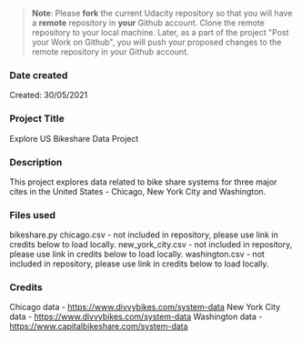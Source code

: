 >**Note**: Please **fork** the current Udacity repository so that you will have a **remote** repository in **your** Github account. Clone the remote repository to your local machine. Later, as a part of the project "Post your Work on Github", you will push your proposed changes to the remote repository in your Github account.

### Date created
Created: 30/05/2021

### Project Title
Explore US Bikeshare Data Project

### Description
This project explores data related to bike share systems for three major cites in the United States - Chicago, New York City and Washington.

### Files used
bikeshare.py
chicago.csv - not included in repository, please use link in credits below to load locally.
new_york_city.csv - not included in repository, please use link in credits below to load locally.
washington.csv - not included in repository, please use link in credits below to load locally.

### Credits
Chicago data - https://www.divvybikes.com/system-data
New York City data - https://www.divvybikes.com/system-data
Washington data - https://www.capitalbikeshare.com/system-data

